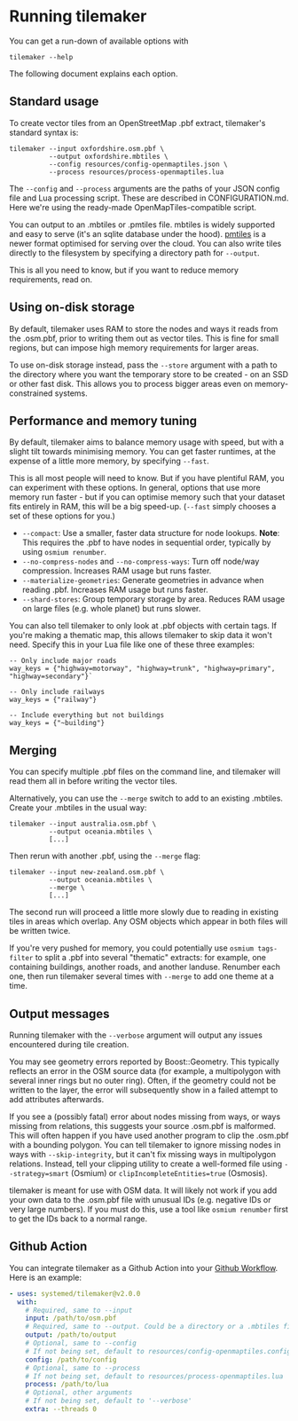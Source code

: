 # Running tilemaker

You can get a run-down of available options with

    tilemaker --help

The following document explains each option.

## Standard usage

To create vector tiles from an OpenStreetMap .pbf extract, tilemaker's standard syntax is:

    tilemaker --input oxfordshire.osm.pbf \
              --output oxfordshire.mbtiles \
              --config resources/config-openmaptiles.json \
              --process resources/process-openmaptiles.lua

The `--config` and `--process` arguments are the paths of your JSON config file and Lua 
processing script. These are described in CONFIGURATION.md. Here we're using the ready-made 
OpenMapTiles-compatible script.

You can output to an .mbtiles or .pmtiles file. mbtiles is widely supported and easy to serve 
(it's an sqlite database under the hood). [pmtiles](https://github.com/protomaps/PMTiles) is 
a newer format optimised for serving over the cloud. You can also write tiles directly to the 
filesystem by specifying a directory path for `--output`.

This is all you need to know, but if you want to reduce memory requirements, read on.

## Using on-disk storage

By default, tilemaker uses RAM to store the nodes and ways it reads from the .osm.pbf, prior 
to writing them out as vector tiles. This is fine for small regions, but can impose high memory 
requirements for larger areas.

To use on-disk storage instead, pass the `--store` argument with a path to the directory where 
you want the temporary store to be created - on an SSD or other fast disk. This allows you 
to process bigger areas even on memory-constrained systems.

## Performance and memory tuning

By default, tilemaker aims to balance memory usage with speed, but with a slight tilt towards 
minimising memory. You can get faster runtimes, at the expense of a little more memory, by 
specifying `--fast`.

This is all most people will need to know. But if you have plentiful RAM, you can experiment 
with these options. In general, options that use more memory run faster - but if you can 
optimise memory such that your dataset fits entirely in RAM, this will be a big speed-up.
(`--fast` simply chooses a set of these options for you.)

* `--compact`: Use a smaller, faster data structure for node lookups. __Note__: This requires 
the .pbf to have nodes in sequential order, typically by using `osmium renumber`.
* `--no-compress-nodes` and `--no-compress-ways`: Turn off node/way compression. Increases 
RAM usage but runs faster.
* `--materialize-geometries`: Generate geometries in advance when reading .pbf. Increases RAM 
usage but runs faster.
* `--shard-stores`: Group temporary storage by area. Reduces RAM usage on large files (e.g.
whole planet) but runs slower.

You can also tell tilemaker to only look at .pbf objects with certain tags. If you're making a 
thematic map, this allows tilemaker to skip data it won't need. Specify this in your Lua file 
like one of these three examples:

    -- Only include major roads
    way_keys = {"highway=motorway", "highway=trunk", "highway=primary", "highway=secondary"}`

    -- Only include railways
    way_keys = {"railway"}

    -- Include everything but not buildings
    way_keys = {"~building"}

## Merging

You can specify multiple .pbf files on the command line, and tilemaker will read them all in 
before writing the vector tiles.

Alternatively, you can use the `--merge` switch to add to an existing .mbtiles. Create your
.mbtiles in the usual way:

    tilemaker --input australia.osm.pbf \
              --output oceania.mbtiles \
              [...]

Then rerun with another .pbf, using the `--merge` flag:

    tilemaker --input new-zealand.osm.pbf \
              --output oceania.mbtiles \
              --merge \
              [...]

The second run will proceed a little more slowly due to reading in existing tiles in areas which 
overlap. Any OSM objects which appear in both files will be written twice.

If you're very pushed for memory, you could potentially use `osmium tags-filter` to split a 
.pbf into several "thematic" extracts: for example, one containing buildings, another roads, 
and another landuse. Renumber each one, then run tilemaker several times with `--merge` to add 
one theme at a time.

## Output messages

Running tilemaker with the `--verbose` argument will output any issues encountered during tile
creation.

You may see geometry errors reported by Boost::Geometry. This typically reflects an error 
in the OSM source data (for example, a multipolygon with several inner rings but no outer ring).
Often, if the geometry could not be written to the layer, the error will subsequently show in 
a failed attempt to add attributes afterwards.

If you see a (possibly fatal) error about nodes missing from ways, or ways missing from 
relations, this suggests your source .osm.pbf is malformed. This will often happen if you have 
used another program to clip the .osm.pbf with a bounding polygon. You can tell tilemaker to 
ignore missing nodes in ways with `--skip-integrity`, but it can't fix missing ways in 
multipolygon relations. Instead, tell your clipping utility to create a well-formed file using 
`--strategy=smart` (Osmium) or `clipIncompleteEntities=true` (Osmosis).

tilemaker is meant for use with OSM data. It will likely not work if you add your own data 
to the .osm.pbf file with unusual IDs (e.g. negative IDs or very large numbers). If you must 
do this, use a tool like `osmium renumber` first to get the IDs back to a normal range.

## Github Action

You can integrate tilemaker as a Github Action into your [Github Workflow](https://help.github.com/en/actions).  
Here is an example:

```yaml
- uses: systemed/tilemaker@v2.0.0
  with:
    # Required, same to --input
    input: /path/to/osm.pbf
    # Required, same to --output. Could be a directory or a .mbtiles files
    output: /path/to/output
    # Optional, same to --config
    # If not being set, default to resources/config-openmaptiles.config
    config: /path/to/config
    # Optional, same to --process
    # If not being set, default to resources/process-openmaptiles.lua
    process: /path/to/lua
    # Optional, other arguments
    # If not being set, default to '--verbose'
    extra: --threads 0
```
